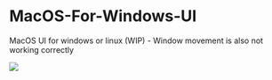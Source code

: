 # MacOS-For-Windows-UI
MacOS UI for windows or linux (WIP) - Window movement is also not working correctly

<img src="https://cdn.discordapp.com/attachments/748984983225499738/957673327437164584/Untitled.png?size=4096">

